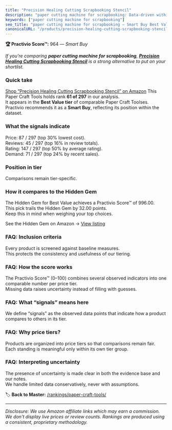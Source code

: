 ```yaml
---
title: "Precision Healing Cutting Scrapbooking Stencil"
description: "paper cutting machine for scrapbooking: Data-driven within Best Value ranking using the Practivio Score™. Positioned by quality, value, demand, findability, mo…"
keywords: ["paper cutting machine for scrapbooking"]
seo_title: "paper cutting machine for scrapbooking — Smart Buy Best Value (2025)"
canonicalURL: "/products/precision-healing-cutting-scrapbooking-stencil-B07QQBCBBL/"
---
```


**🏆 Practivio Score™:** 964 — _Smart Buy_


*If you're comparing **paper cutting machine for scrapbooking**, **[Precision Healing Cutting Scrapbooking Stencil](https://www.amazon.com/dp/B07QQBCBBL?tag=practivio-20)** is a strong alternative to put on your shortlist.*
### Quick take
[Shop “Precision Healing Cutting Scrapbooking Stencil” on Amazon](https://www.amazon.com/dp/B07QQBCBBL?tag=practivio-20)
This Paper Craft Tools holds rank **61 of 297** in our analysis.  
It appears in the **Best Value tier** of comparable Paper Craft Toolses.  
Practivio recommends it as a **Smart Buy**, reflecting its position within the dataset.

### What the signals indicate
Price: 87 / 297 (top 30% lowest cost).  
Reviews: 45 / 297 (top 16% in review totals).  
Rating: 147 / 297 (top 50% by average rating).  
Demand: 71 / 297 (top 24% by recent sales).

### Position in tier
Comparisons remain tier-specific.

### How it compares to the Hidden Gem
The Hidden Gem for Best Value achieves a Practivio Score™ of 996.00.  
This pick trails the Hidden Gem by 32.00 points.  
Keep this in mind when weighing your top choices.  

See the Hidden Gem on Amazon → [View listing](https://www.amazon.com/dp/B002YIP97K?tag=practivio-20)

### FAQ: Inclusion criteria
Every product is screened against baseline measures.  
This protects the consistency and usefulness of our tiering.

### FAQ: How the score works
The Practivio Score™ (0–100) combines several observed indicators into one comparable number per price tier.  
Missing data raises uncertainty instead of filling with guesses.

### FAQ: What “signals” means here
We define “signals” as the observed data points that indicate how a product compares to others in its tier.

### FAQ: Why price tiers?
Products are organized into price tiers so that comparisons remain fair.  
Each standing is meaningful only within its own tier group.

### FAQ: Interpreting uncertainty
The presence of uncertainty is made clear in both the evidence base and our notes.  
We handle limited data conservatively, never with assumptions.


🏷️ **Back to Master:** [/rankings/paper-craft-tools/](/rankings/paper-craft-tools/)

---
_Disclosure: We use Amazon affiliate links which may earn a commission. We don’t display live prices or review counts. Rankings are produced using a consistent, proprietary methodology._

